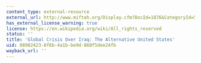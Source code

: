 ```yaml
---
content_type: external-resource
external_url: http://www.miftah.org/Display.cfm?DocId=1876&CategoryId=5
has_external_license_warning: true
license: https://en.wikipedia.org/wiki/All_rights_reserved
status: ''
title: 'Global Crisis Over Iraq: The Alternative United States'
uid: 08982423-8f6b-4a1b-be9d-860f5dee24fb
wayback_url: ''
---
```

